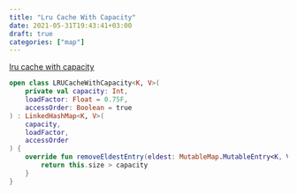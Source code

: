 ```yaml
---
title: "Lru Cache With Capacity"
date: 2021-05-31T19:43:41+03:00
draft: true
categories: ["map"]
---
```


[lru cache with capacity](https://github.com/solairerove/algs4-leprosorium/blob/master/src/main/kotlin/com/github/solairerove/algs4/leprosorium/map/LRUCacheWithCapacity.kt)

```kotlin
open class LRUCacheWithCapacity<K, V>(
    private val capacity: Int,
    loadFactor: Float = 0.75F,
    accessOrder: Boolean = true
) : LinkedHashMap<K, V>(
    capacity,
    loadFactor,
    accessOrder
) {
    override fun removeEldestEntry(eldest: MutableMap.MutableEntry<K, V>?): Boolean {
        return this.size > capacity
    }
}
```
